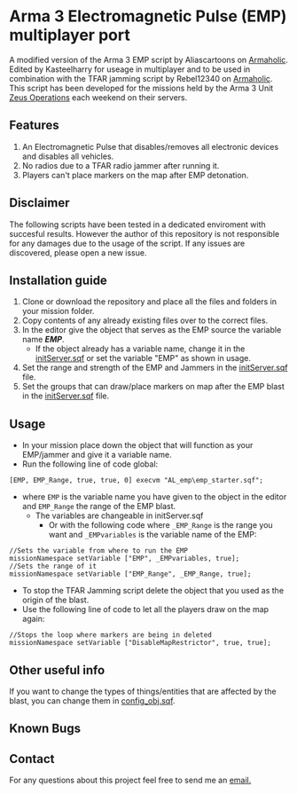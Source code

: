 # Arma 3 Electromagnetic Pulse (EMP) multiplayer port

A modified version of the Arma 3 EMP script by Aliascartoons on [Armaholic](http://www.armaholic.com/page.php?id=34293). Edited by Kasteelharry for useage in multiplayer and to be used in combination with the TFAR jamming script by Rebel12340 on [Armaholic](http://www.armaholic.com/page.php?id=32660). This script has been developed for the missions held by the Arma 3 Unit [Zeus Operations](Zeusops.com) each weekend on their servers.

## Features

1. An Electromagnetic Pulse that disables/removes all electronic devices and disables all vehicles.
2. No radios due to a TFAR radio jammer after running it.
3. Players can't place markers on the map after EMP detonation.

## Disclaimer

The following scripts have been tested in a dedicated enviroment with succesful results. However the author of this repository is not responsible for any damages due to the usage of the script. If any issues are discovered, please open a new issue.

## Installation guide

1. Clone or download the repository and place all the files and folders in your mission folder.
2. Copy contents of any already existing files over to the correct files.
3. In the editor give the object that serves as the EMP source the variable name ***EMP***.
   - If the object already has a variable name, change it in the [initServer.sqf](EMP_DEMO_MISSION.Stratis/initServer.sqf) or set the variable "EMP" as shown in usage.
4. Set the range and strength of the EMP and Jammers in the [initServer.sqf](EMP_DEMO_MISSION.Stratis/initServer.sqf) file.
5. Set the groups that can draw/place markers on map after the EMP blast in the [initServer.sqf](EMP_DEMO_MISSION.Stratis/initServer.sqf) file.

## Usage

- In your mission place down the object that will function as your EMP/jammer and give it a variable name.
- Run the following line of code global:

```sqf
[EMP, EMP_Range, true, true, 0] execvm "AL_emp\emp_starter.sqf";
```

- where ```EMP``` is the variable name you have given to the object in the editor and ```EMP_Range``` the range of the EMP blast.
  - The variables are changeable in initServer.sqf
    - Or with the following code where ```_EMP_Range``` is the range you want and ```_EMPvariables``` is the variable name of the EMP:

```sqf
//Sets the variable from where to run the EMP
missionNamespace setVariable ["EMP", _EMPvariables, true];
//Sets the range of it
missionNamespace setVariable ["EMP_Range", _EMP_Range, true];
```

- To stop the TFAR Jamming script delete the object that you used as the origin of the blast.
- Use the following line of code to let all the players draw on the map again:

```sqf
//Stops the loop where markers are being in deleted
missionNamespace setVariable ["DisableMapRestrictor", true, true];
```

## Other useful info

If you want to change the types of things/entities that are affected by the blast, you can change them in [config_obj.sqf](EMP_DEMO_MISSION.Stratis/AL_emp/config_obj.sqf).

## Known Bugs

## Contact

For any questions about this project feel free to send me an [email.](mailto:g.samuel.cooper@gmail.com?[GitHub]%20Arma%20EMP%20Script)

